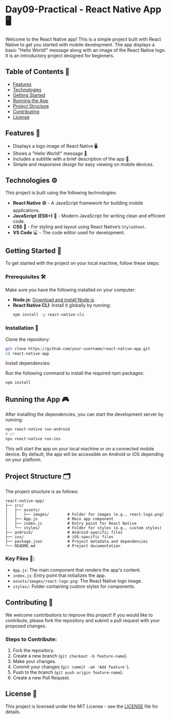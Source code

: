 # Day09-Practical - React Native App 🖥️

Welcome to the React Native app! This is a simple project built with React Native to get you started with mobile development. The app displays a basic "Hello World!" message along with an image of the React Native logo. It is an introductory project designed for beginners.

## Table of Contents 📑

- [Features](#features)
- [Technologies](#technologies)
- [Getting Started](#getting-started)
- [Running the App](#running-the-app)
- [Project Structure](#project-structure)
- [Contributing](#contributing)
- [License](#license)

## Features 🚀

- Displays a logo image of React Native 🖥️.
- Shows a "Hello World!" message 👋.
- Includes a subtitle with a brief description of the app 📱.
- Simple and responsive design for easy viewing on mobile devices.

## Technologies ⚙️

This project is built using the following technologies:

- **React Native** 🟢 - A JavaScript framework for building mobile applications.
- **JavaScript (ES6+)** 📜 - Modern JavaScript for writing clean and efficient code.
- **CSS** 🎨 - For styling and layout using React Native’s `StyleSheet`.
- **VS Code** 💻 - The code editor used for development.

## Getting Started 🏁

To get started with the project on your local machine, follow these steps:

### Prerequisites 🛠️

Make sure you have the following installed on your computer:

- **Node.js**: [Download and install Node.js](https://nodejs.org/).
- **React Native CLI**: Install it globally by running:
  ```bash
  npm install -g react-native-cli
  ```

### Installation 💾

Clone the repository:

```bash
git clone https://github.com/your-username/react-native-app.git
cd react-native-app
```

Install dependencies:

Run the following command to install the required npm packages:

```bash
npm install
```

## Running the App 🎮

After installing the dependencies, you can start the development server by running:

```bash
npx react-native run-android
# or
npx react-native run-ios
```

This will start the app on your local machine or on a connected mobile device. By default, the app will be accessible on Android or iOS depending on your platform.

## Project Structure 🗂️

The project structure is as follows:

```
react-native-app/
├── src/
│   ├── assets/
│   │   ├── images/        # Folder for images (e.g., react-logo.png)
│   ├── App.js             # Main app component
│   ├── index.js           # Entry point for React Native
│   └── styles/            # Folder for styles (e.g., custom styles)
├── android/               # Android-specific files
├── ios/                   # iOS-specific files
├── package.json           # Project metadata and dependencies
└── README.md              # Project documentation
```

### Key Files 📂:
- `App.js`: The main component that renders the app's content.
- `index.js`: Entry point that initializes the app.
- `assets/images/react-logo.png`: The React Native logo image.
- `styles/`: Folder containing custom styles for components.

## Contributing 🤝

We welcome contributions to improve this project! If you would like to contribute, please fork the repository and submit a pull request with your proposed changes.

### Steps to Contribute:
1. Fork the repository.
2. Create a new branch (`git checkout -b feature-name`).
3. Make your changes.
4. Commit your changes (`git commit -am 'Add feature'`).
5. Push to the branch (`git push origin feature-name`).
6. Create a new Pull Request.

## License 📄

This project is licensed under the MIT License - see the [LICENSE](LICENSE) file for details.

